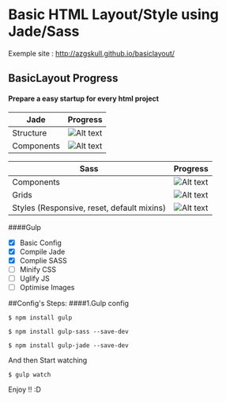 # Basic HTML Layout/Style using Jade/Sass

Exemple site :
http://azgskull.github.io/basiclayout/
## BasicLayout Progress
#### Prepare a easy startup for every html project
|   Jade                          |   Progress                                            |
| --------------------------------|:-----------------------------------------------------:|
| Structure                       |   ![Alt text](http://progressed.io/bar/95?title=done) |
| Components                      |   ![Alt text](http://progressed.io/bar/50?title=done) |

|  Sass                                           |  Progress                                             |
| ------------------------------------------------|:-----------------------------------------------------:|
| Components                                      |   ![Alt text](http://progressed.io/bar/50?title=done) |
| Grids                                           |   ![Alt text](http://progressed.io/bar/100?title=done)|
| Styles (Responsive, reset, default mixins)      |   ![Alt text](http://progressed.io/bar/80?title=done) |

####Gulp
- [x] Basic Config
- [x] Compile Jade
- [x] Complie SASS
- [ ] Minify CSS
- [ ] Uglify JS
- [ ] Optimise Images

##Config's Steps:
####1.Gulp config

```
$ npm install gulp
```
```
$ npm install gulp-sass --save-dev
```
```
$ npm install gulp-jade --save-dev
```

And then Start watching
```
$ gulp watch
```

Enjoy !! :D
